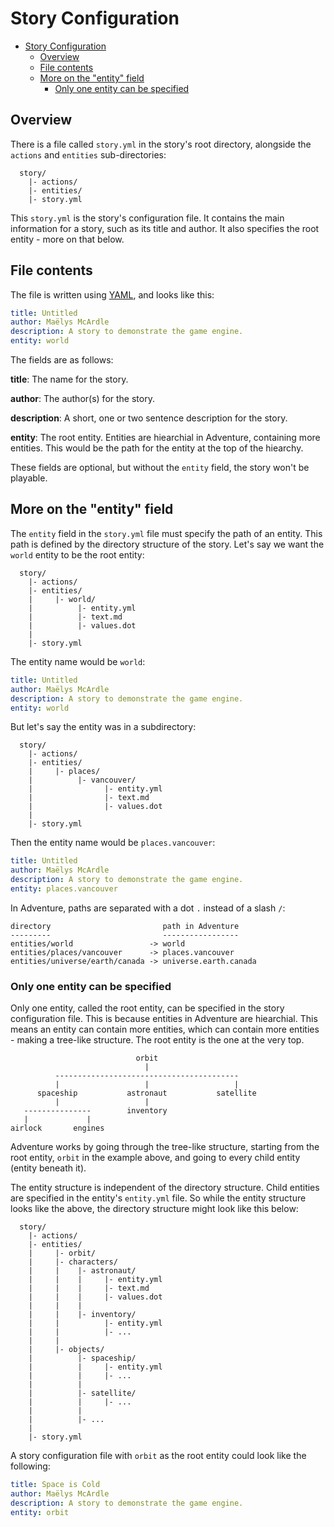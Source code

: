# Story Configuration

<!-- TOC -->

- [Story Configuration](#story-configuration)
  - [Overview](#overview)
  - [File contents](#file-contents)
  - [More on the "entity" field](#more-on-the-entity-field)
    - [Only one entity can be specified](#only-one-entity-can-be-specified)

<!-- /TOC -->

## Overview

There is a file called `story.yml` in the story's root directory, alongside
the `actions` and `entities` sub-directories:

```
  story/
    |- actions/
    |- entities/
    |- story.yml
```

This `story.yml` is the story's configuration file. It contains the main
information for a story, such as its title and author. It also specifies
the root entity - more on that below.

## File contents

The file is written using [YAML](https://en.wikipedia.org/wiki/YAML), and looks
like this:

```yaml
title: Untitled
author: Maëlys McArdle
description: A story to demonstrate the game engine.
entity: world
```

The fields are as follows:

**title**: The name for the story.

**author**: The author(s) for the story.

**description**: A short, one or two sentence description for the story.

**entity**: The root entity. Entities are hiearchial in Adventure, containing
more entities. This would be the path for the entity at the top of the hiearchy.

These fields are optional, but without the `entity` field, the story won't
be playable.

## More on the "entity" field

The `entity` field in the `story.yml` file must specify the path of an entity.
This path is defined by the directory structure of the story. Let's say we 
want the `world` entity to be the root entity:

```
  story/
    |- actions/
    |- entities/
    |     |- world/
    |          |- entity.yml
    |          |- text.md
    |          |- values.dot
    |
    |- story.yml
```

The entity name would be `world`:

```yaml
title: Untitled
author: Maëlys McArdle
description: A story to demonstrate the game engine.
entity: world
```

But let's say the entity was in a subdirectory:

```
  story/
    |- actions/
    |- entities/
    |     |- places/
    |          |- vancouver/
    |                |- entity.yml
    |                |- text.md
    |                |- values.dot
    |
    |- story.yml
```

Then the entity name would be `places.vancouver`:

```yaml
title: Untitled
author: Maëlys McArdle
description: A story to demonstrate the game engine.
entity: places.vancouver
```

In Adventure, paths are separated with a dot `.` instead of a slash `/`:

```
directory                         path in Adventure
---------                         -----------------
entities/world                 -> world
entities/places/vancouver      -> places.vancouver
entities/universe/earth/canada -> universe.earth.canada
```

### Only one entity can be specified

Only one entity, called the root entity, can be specified in the story 
configuration file. This is because entities in Adventure are hiearchial.
This means an entity can contain more entities, which can contain more 
entities - making a tree-like structure. The root entity is the one at
the very top.

```
                            orbit
                              |
          -----------------------------------------
          |                   |                   |
      spaceship           astronaut           satellite   
          |                   |
   ---------------        inventory
   |             |
airlock       engines          
```

Adventure works by going through the tree-like structure, starting from the 
root entity, `orbit` in the example above, and going to every child
entity (entity beneath it).

The entity structure is independent of the directory structure. Child entities
are specified in the entity's `entity.yml` file. So while the entity structure
looks like the above, the directory structure might look like this below:

```
  story/
    |- actions/
    |- entities/
    |     |- orbit/
    |     |- characters/
    |     |    |- astronaut/
    |     |    |     |- entity.yml
    |     |    |     |- text.md
    |     |    |     |- values.dot
    |     |    |
    |     |    |- inventory/
    |     |          |- entity.yml
    |     |          |- ...
    |     |
    |     |- objects/
    |          |- spaceship/
    |          |     |- entity.yml
    |          |     |- ...
    |          |
    |          |- satellite/
    |          |     |- ...
    |          |
    |          |- ...
    |
    |- story.yml
```

A story configuration file with `orbit` as the root entity could look 
like the following:

```yaml
title: Space is Cold
author: Maëlys McArdle
description: A story to demonstrate the game engine.
entity: orbit
```